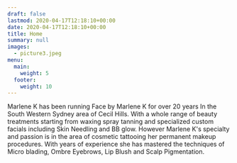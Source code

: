 ```yaml
---
draft: false
lastmod: 2020-04-17T12:18:10+00:00
date: 2020-04-17T12:18:10+00:00
title: Home
summary: null
images:
  - picture3.jpeg
menu:
  main:
    weight: 5
  footer:
    weight: 10
---
```

Marlene K has been running Face by Marlene K for over 20 years In the  South Western Sydney area of Cecil Hills. With a whole range of beauty treatments starting from waxing spray tanning and  specialized custom facials including Skin Needling and BB glow. However Marlene K's  specialty and passion is in the area of cosmetic tattooing her permanent makeup procedures. With years of experience she has mastered the techniques of Micro blading, Ombre Eyebrows, Lip Blush and Scalp Pigmentation.